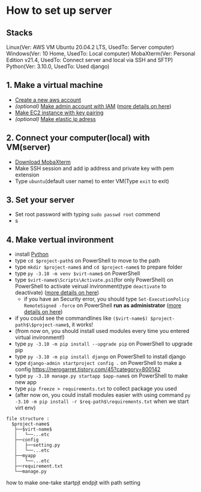 # How to set up server

## Stacks

Linux(Ver: AWS VM Ubuntu 20.04.2 LTS, UsedTo: Server computer)
Windows(Ver: 10 Home, UsedTo: Local computer)
MobaXterm(Ver: Personal Edition v21.4, UsedTo: Connect server and local via SSH and SFTP)
Python(Ver: 3.10.0, UsedTo: Used django)

## 1. Make a virtual machine

* [Create a new aws account](https://aws.amazon.com/ko/free/)
* *(optional)* [Make admin account with IAM](https://console.aws.amazon.com/iam/home) ([more details on here](https://extsdd.tistory.com/76?category=853192))
* [Make EC2 instance with key pairing](https://ap-northeast-2.console.aws.amazon.com/ec2/v2/home?region=ap-northeast-2#LaunchInstanceWizard:)
* *(optional)* [Make elastic ip adress](https://ap-northeast-2.console.aws.amazon.com/ec2/v2/home?region=ap-northeast-2#Addresses:)

## 2. Connect your computer(local) with VM(server)

* [Download MobaXterm](https://mobaxterm.mobatek.net/download.html)
* Make SSH session and add ip address and private key with pem extension
* Type `ubuntu`(default user name) to enter VM(Type `exit` to exit)

## 3. Set your server

* Set root password with typing `sudo passwd root` commend
* s

## 4. Make vertual invironment

* install [Python](https://www.python.org/downloads/)
* type `cd $project-path$` on PowerShell to move to the path
* type `mkdir $project-name$` and `cd $project-name$` to prepare folder
* type `py -3.10 -m venv $virt-name$` on PowerShell
* type `$virt-name$\Scripts\Activate.ps1`(for only PowerShell) on PowerShell to activate veirual invironment(type `deactivate` to deactivate) ([more details on here](https://docs.python.org/ko/3.7/library/venv.html))
  * if you have an Security error, you should type `Set-ExecutionPolicy RemoteSigned -force` on PowerShell **run as administrator** ([more details on here](https://dreamlog.tistory.com/603))
* if you could see the commandlines like `($virt-name$) $project-path$\$project-name$`, it works!
* (from now on, you should install used modules every time you entered virtual invironment!)
* type `py -3.10 -m pip install --upgrade pip` on PowerShell to upgrade pip
* type `py -3.10 -m pip install django` on PowerShell to install django
* type `django-admin startproject config .` on PowerShell to make a config
<https://nerogarret.tistory.com/45?category=800142>
* type `py -3.10 manage.py startapp $app-name$` on PowerShell to make new app
* type `pip freeze > requirements.txt` to collect package you used
* (after now on, you could install modules easier with using command `py -3.10 -m pip install -r $req-path$\requirements.txt` when we start virt env)

```
file structure :
  $project-name$
   ├──$virt-name$
   │   └──...etc
   ├──config
   │   ├──setting.py
   │   └──...etc
   ├──myapp
   │   └──...etc
   ├──requirement.txt
   └──manage.py
```

how to make one-take startpjt endpjt with path setting
